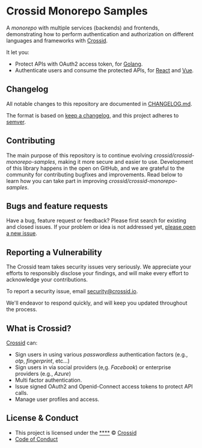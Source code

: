 # Crossid Monorepo Samples

A _monorepo_ with multiple services (backends) and frontends, demonstrating how to perform authentication and authorization on different languages and frameworks with [Crossid](https://crossid.io).

It let you:

- Protect APIs with OAuth2 access token, for [Golang](./api-go).
- Authenticate users and consume the protected APIs, for [React](./frontend-react) and [Vue](./frontend-vue).

<!-- START readme-templates/samples-footer.mustache -->
## Changelog

All notable changes to this repository are documented in [CHANGELOG.md](https://github.com/crossid/crossid-monorepo-samples/blob/main/CHANGELOG.md).

The format is based on [keep a changelog](https://keepachangelog.com/en/1.0.0/), and this project adheres to [semver](https://semver.org/spec/v2.0.0.html).


## Contributing

The main purpose of this repository is to continue evolving _crossid/crossid-monorepo-samples_, making it more secure and easier to use. Development of this library happens in the open on GitHub, and we are grateful to the community for contributing bugfixes and improvements. Read below to learn how you can take part in improving _crossid/crossid-monorepo-samples_.


## Bugs and feature requests

Have a bug, feature request or feedback? Please first search for existing and closed issues. If your problem or idea is not addressed yet, [please open a new issue](https://github.com/crossid/crossid-monorepo-samples/issues/new).


## Reporting a Vulnerability

The Crossid team takes security issues very seriously. We appreciate your efforts to responsibly disclose your findings, and will make every effort to acknowledge your contributions.

To report a security issue, email [security@crossid.io](mailto:security@crossid.io).

We'll endeavor to respond quickly, and will keep you updated throughout the process.


## What is Crossid?

[Crossid](https://crossid.io) can:

- Sign users in using various _passwordless_ authentication factors (e.g., _otp_, _fingerprint_, etc...)
- Sign users in via social providers (e,g. _Facebook_) or enterprise providers (e.g., _Azure_)
- Multi factor authentication.
- Issue signed OAuth2 and Openid-Connect access tokens to protect API calls.
- Manage user profiles and access.


## License & Conduct

- This project is licensed under the [****]() © [Crossid](https://crossid.io)
- [Code of Conduct]()
<!-- END readme-templates/samples-footer.mustache -->
